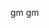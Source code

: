 gm gm


<!--
<div align="center">
  <a href="https://git.io/streak-stats">
    <img src="https://streak-stats.demolab.com?user=gulshanpr&card_width=200&hide_total_contributions=true&hide_longest_streak=true" alt="GitHub Streak"/>
  </a>
</div>

**gulshanpr/gulshanpr** is a ✨ _special_ ✨ repository because its `README.md` (this file) appears on your GitHub profile.

Here are some ideas to get you started:

- 🔭 I’m currently working on ...
- 🌱 I’m currently learning ...
- 👯 I’m looking to collaborate on ...
- 🤔 I’m looking for help with ...
- 💬 Ask me about ...
- 📫 How to reach me: ...
- 😄 Pronouns: ...
- ⚡ Fun fact: ...
-->
